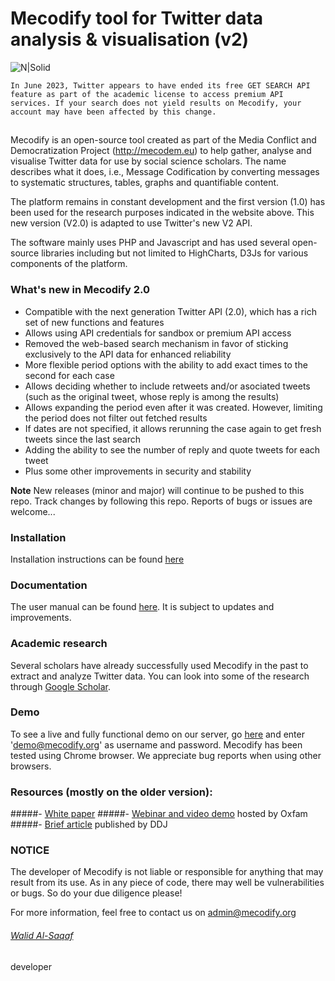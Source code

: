 # Mecodify tool for Twitter data analysis & visualisation (v2)
![N|Solid](https://mecodify.org/images/logo3.png)

`In June 2023, Twitter appears to have ended its free GET SEARCH API feature as part of the academic license to access premium API services. If your search does not yield results on Mecodify, your account may have been affected by this change.`

##
Mecodify is an open-source tool created as part of the Media Conflict and Democratization Project (http://mecodem.eu) to help gather, analyse and visualise Twitter data for use by social science scholars. The name describes what it does, i.e., Message Codification by converting messages to systematic structures, tables, graphs and quantifiable content.

The platform remains in constant development and the first version (1.0) has been used for the research purposes indicated in the website above. This new version (V2.0) is adapted to use Twitter's new V2 API.

The software mainly uses PHP and Javascript and has used several open-source libraries including but not limited to HighCharts, D3Js for various components of the platform.

### What's new in Mecodify 2.0

- Compatible with the next generation Twitter API (2.0), which has a rich set of new functions and features
- Allows using API credentials for sandbox or premium API access
- Removed the web-based search mechanism in favor of sticking exclusively to the API data for enhanced reliability
- More flexible period options with the ability to add exact times to the second for each case
- Allows deciding whether to include retweets and/or asociated tweets (such as the original tweet, whose reply is among the results)
- Allows expanding the period even after it was created. However, limiting the period does not filter out fetched results
- If dates are not specified, it allows rerunning the case again to get fresh tweets since the last search
- Adding the ability to see the number of reply and quote tweets for each tweet
- Plus some other improvements in security and stability

**Note** New releases (minor and major) will continue to be pushed to this repo. Track changes by following this repo. Reports of bugs or issues are welcome...

### Installation
Installation instructions can be found [here](install.md)

### Documentation
The user manual can be found [here](manual.md). It is subject to updates and improvements.

### Academic research
Several scholars have already successfully used Mecodify in the past to extract and analyze Twitter data. You can look into some of the research through [Google Scholar](https://scholar.google.com/scholar?q=%22mecodify%22+-intitle:mecodify).

### Demo
To see a live and fully functional demo on our server, go [here](https://mecodify.org/demo) and enter 'demo@mecodify.org' as username and password. Mecodify has been tested using Chrome browser. We appreciate bug reports when using other browsers.

### Resources (mostly on the older version):
#####- [White paper](https://mecodify.org/mecodify-whitepaper.pdf)
#####- [Webinar and video demo](https://www.youtube.com/watch?v=_wWYm-kobLI) hosted by Oxfam
#####- [Brief article](http://datadrivenjournalism.net/resources/mecodify) published by DDJ


### NOTICE
The developer of Mecodify is not liable or responsible for anything that may result from its use. As in any piece of code, there may well be vulnerabilities or bugs. So do your due diligence please!

For more information, feel free to contact us on [admin@mecodify.org](mailto:admin@mecodify.org)

###### [Walid Al-Saqaf](http://al-saqaf.se)
developer
